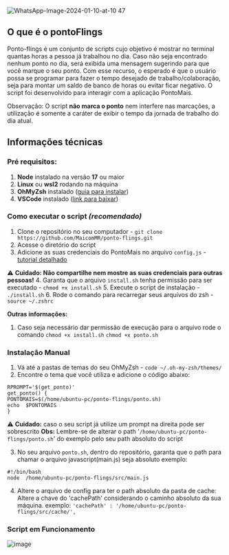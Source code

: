 ![WhatsApp-Image-2024-01-10-at-10 47](https://github.com/MaicomMR/ponto-flings/assets/12571488/60c65372-cca9-4afa-8a27-dda3208fe0fb)
## O que é o pontoFlings
Ponto-flings é um conjunto de scripts cujo objetivo é mostrar no terminal quantas horas a pessoa já trabalhou no dia. Caso não seja encontrado nenhum ponto no dia, será exibida uma mensagem sugerindo para que você marque o seu ponto.
Com esse recurso, o esperado é que o usuário possa se programar para fazer o tempo desejado de trabalho/colaboração, seja para montar um saldo de banco de horas ou evitar ficar negativo.
O script foi desenvolvido para interagir com a aplicação PontoMais.

Observação: O script **não marca o ponto** nem interfere nas marcações, a utilização é somente a caráter de exibir o tempo da jornada de trabalho do dia atual.
## Informações técnicas
### Pré requisitos:
1.  **Node** instalado na versão **17** ou maior
2.  **Linux** ou **wsl2** rodando na máquina
3.  **OhMyZsh** instalado ([guia para instalar](https://gist.github.com/MaicomMR/b436ae8f454f1d5a8109353eb027ebc8))
4.  **VSCode** instalado ([link para baixar](https://code.visualstudio.com/))

### Como executar o script _(recomendado)_
1. Clone o repositório no seu computador - `git clone https://github.com/MaicomMR/ponto-flings.git`
2. Acesse o diretório do script
3. Adicione as suas credenciais do PontoMais no arquivo `config.js` - [tutorial detalhado](https://github.com/MaicomMR/ponto-flings/blob/main/readme-ponto-mais.md)

:warning: **Cuidado: Não compartilhe nem mostre as suas credenciais para outras pessoas!**
4. Garanta que o arquivo `install.sh` tenha permissão para ser executado - `chmod +x install.sh`
5. Execute o script de instalação - `./install.sh`
6. Rode o comando para recarregar seus arquivos do zsh - `source ~/.zshrc`

**Outras informações:**
1. Caso seja necessário dar permissão de execução para o arquivo rode o comando
`chmod +x install.sh`
`chmod +x ponto.sh`

### Instalação Manual
1. Vá até a pastas de temas do seu OhMyZsh - `code ~/.oh-my-zsh/themes/` 
2. Encontre o tema que você utiliza e adicione o código abaixo:
```
RPROMPT='$(get_ponto)'
get_ponto() {
PONTOMAIS=$(/home/ubuntu-pc/ponto-flings/ponto.sh)
echo  $PONTOMAIS
}
```
:warning: **Cuidado:** caso o seu script já utilize um prompt na direita pode ser sobrescrito
**Obs:** Lembre-se de alterar o path '`/home/ubuntu-pc/ponto-flings/ponto.sh`' do exemplo pelo seu path absoluto do script

3. No seu arquivo `ponto.sh`, dentro do repositório, garanta que o path para chamar o arquivo javascript(main.js) seja absoluto
exemplo:
```
#!/bin/bash
node  /home/ubuntu-pc/ponto-flings/src/main.js
```

4. Altere o arquivo de config para ter o path absoluto da pasta de cache:
Altere a chave do 'cachePath' considerando o caminho absoluto da sua máquina.
exemplo: `'cachePath' : '/home/ubuntu-pc/ponto-flings/src/cache/',`

### Script em Funcionamento
![image](https://github.com/MaicomMR/ponto-flings/assets/12571488/831f4ca6-dc99-47e8-90b4-2432bb1ef192)
